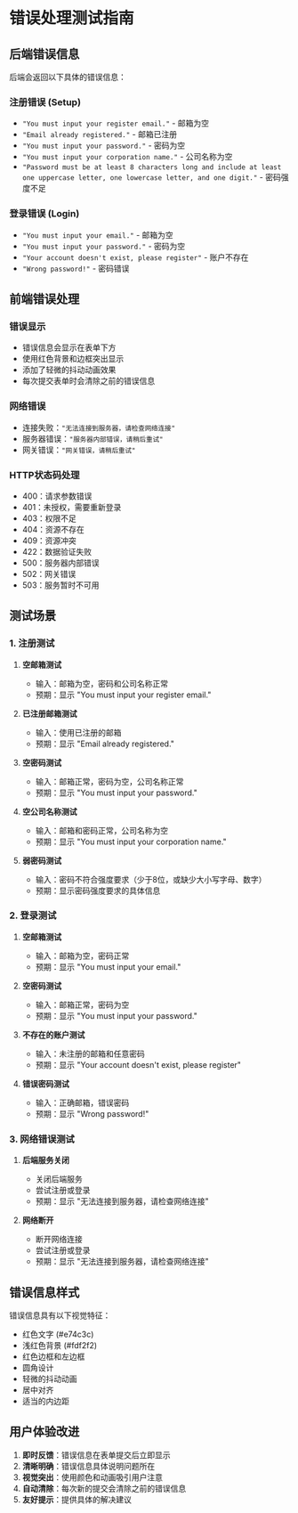 # 错误处理测试指南

## 后端错误信息

后端会返回以下具体的错误信息：

### 注册错误 (Setup)
- `"You must input your register email."` - 邮箱为空
- `"Email already registered."` - 邮箱已注册
- `"You must input your password."` - 密码为空
- `"You must input your corporation name."` - 公司名称为空
- `"Password must be at least 8 characters long and include at least one uppercase letter, one lowercase letter, and one digit."` - 密码强度不足

### 登录错误 (Login)
- `"You must input your email."` - 邮箱为空
- `"You must input your password."` - 密码为空
- `"Your account doesn't exist, please register"` - 账户不存在
- `"Wrong password!"` - 密码错误

## 前端错误处理

### 错误显示
- 错误信息会显示在表单下方
- 使用红色背景和边框突出显示
- 添加了轻微的抖动动画效果
- 每次提交表单时会清除之前的错误信息

### 网络错误
- 连接失败：`"无法连接到服务器，请检查网络连接"`
- 服务器错误：`"服务器内部错误，请稍后重试"`
- 网关错误：`"网关错误，请稍后重试"`

### HTTP状态码处理
- 400：请求参数错误
- 401：未授权，需要重新登录
- 403：权限不足
- 404：资源不存在
- 409：资源冲突
- 422：数据验证失败
- 500：服务器内部错误
- 502：网关错误
- 503：服务暂时不可用

## 测试场景

### 1. 注册测试
1. **空邮箱测试**
   - 输入：邮箱为空，密码和公司名称正常
   - 预期：显示 "You must input your register email."

2. **已注册邮箱测试**
   - 输入：使用已注册的邮箱
   - 预期：显示 "Email already registered."

3. **空密码测试**
   - 输入：邮箱正常，密码为空，公司名称正常
   - 预期：显示 "You must input your password."

4. **空公司名称测试**
   - 输入：邮箱和密码正常，公司名称为空
   - 预期：显示 "You must input your corporation name."

5. **弱密码测试**
   - 输入：密码不符合强度要求（少于8位，或缺少大小写字母、数字）
   - 预期：显示密码强度要求的具体信息

### 2. 登录测试
1. **空邮箱测试**
   - 输入：邮箱为空，密码正常
   - 预期：显示 "You must input your email."

2. **空密码测试**
   - 输入：邮箱正常，密码为空
   - 预期：显示 "You must input your password."

3. **不存在的账户测试**
   - 输入：未注册的邮箱和任意密码
   - 预期：显示 "Your account doesn't exist, please register"

4. **错误密码测试**
   - 输入：正确邮箱，错误密码
   - 预期：显示 "Wrong password!"

### 3. 网络错误测试
1. **后端服务关闭**
   - 关闭后端服务
   - 尝试注册或登录
   - 预期：显示 "无法连接到服务器，请检查网络连接"

2. **网络断开**
   - 断开网络连接
   - 尝试注册或登录
   - 预期：显示 "无法连接到服务器，请检查网络连接"

## 错误信息样式

错误信息具有以下视觉特征：
- 红色文字 (#e74c3c)
- 浅红色背景 (#fdf2f2)
- 红色边框和左边框
- 圆角设计
- 轻微的抖动动画
- 居中对齐
- 适当的内边距

## 用户体验改进

1. **即时反馈**：错误信息在表单提交后立即显示
2. **清晰明确**：错误信息具体说明问题所在
3. **视觉突出**：使用颜色和动画吸引用户注意
4. **自动清除**：每次新的提交会清除之前的错误信息
5. **友好提示**：提供具体的解决建议 